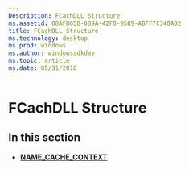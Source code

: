 ```yaml
---
Description: FCachDLL Structure
ms.assetid: 08AFB65B-089A-42F8-9589-ABFF7C348A02
title: FCachDLL Structure
ms.technology: desktop
ms.prod: windows
ms.author: windowssdkdev
ms.topic: article
ms.date: 05/31/2018
---
```


# FCachDLL Structure

## In this section

-   [**NAME\_CACHE\_CONTEXT**](/windows/desktop/api/Filehc/ns-filehc-name_cache_context)

 

 



